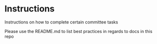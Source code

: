 # Instructions
Instructions on how to complete certain committee tasks

Please use the README.md to list best practices in regards to docs in this repo
